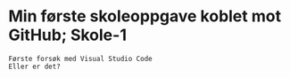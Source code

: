 # Min første skoleoppgave koblet mot GitHub; Skole-1

    Første forsøk med Visual Studio Code
    Eller er det?
    